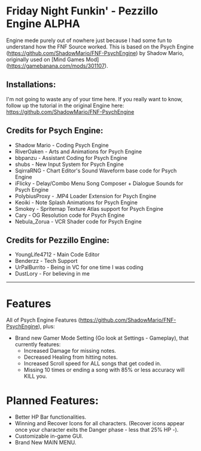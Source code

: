 # Friday Night Funkin' - Pezzillo Engine ALPHA
Engine mede purely out of nowhere just because I had some fun to understand how the FNF Source worked.
This is based on the Psych Engine (https://github.com/ShadowMario/FNF-PsychEngine) by Shadow Mario, originally used on [Mind Games Mod] (https://gamebanana.com/mods/301107).

## Installations:

I'm not going to waste any of your time here.
If you really want to know, follow up the tutorial in the original Engine here: https://github.com/ShadowMario/FNF-PsychEngine

## Credits for Psych Engine:

* Shadow Mario - Coding Psych Engine
* RiverOaken - Arts and Animations for Psych Engine
* bbpanzu - Assistant Coding for Psych Engine
* shubs - New Input System for Psych Engine
* SqirraRNG - Chart Editor's Sound Waveform base code for Psych Engine
* iFlicky - Delay/Combo Menu Song Composer + Dialogue Sounds for Psych Engine
* PolybiusProxy - .MP4 Loader Extension for Psych Engine
* Keoiki - Note Splash Animations for Psych Engine
* Smokey - Spritemap Texture Atlas support for Psych Engine
* Cary - OG Resolution code for Psych Engine 
* Nebula_Zorua - VCR Shader code for Psych Engine

## Credits for Pezzillo Engine:

* YoungLife4712 - Main Code Editor
* Benderzz - Tech Support
* UrPalBurrito - Being in VC for one time I was coding
* DustLory - For believing in me

_____________________________________

# Features

All of Psych Engine Features (https://github.com/ShadowMario/FNF-PsychEngine), plus:

* Brand new Gamer Mode Setting (Go look at Settings - Gameplay), that currently features:
  - Increased Damage for missing notes.
  - Decreased Healing from hitting notes.
  - Increased Scroll speed for ALL songs that get coded in.
  - Missing 10 times or ending a song with 85% or less accuracy will KILL you.

# Planned Features:
  - Better HP Bar functionalities.
  - Winning and Recover Icons for all characters. (Recover icons appear once your character exits the Danger phase - less that 25% HP -).
  - Customizable in-game GUI.
  - Brand New MAIN MENU.
